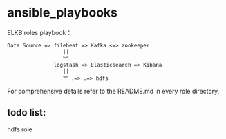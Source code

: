 # ansible_playbooks

ELKB roles playbook：

    Data Source => filebeat => Kafka <=> zookeeper
                      ||
                      ︾
                   logstash => Elasticsearch => Kibana
                      ||
                      ︾ .=> .=> hdfs

For comprehensive details refer to the README.md in every role directory.

## todo list:
hdfs role
